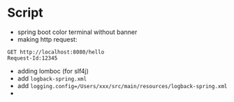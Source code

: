 # Script
* spring boot color terminal without banner
* making http request:
```
GET http://localhost:8080/hello
Request-Id:12345
```
* adding lomboc (for slf4j)
* add `logback-spring.xml`
* add `logging.config=/Users/xxx/src/main/resources/logback-spring.xml`
* 
